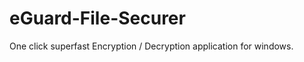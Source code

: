 eGuard-File-Securer
===================

One click superfast Encryption / Decryption application for windows.